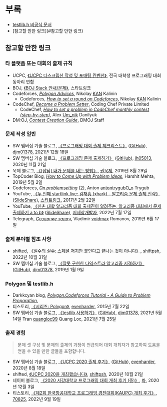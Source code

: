 # 부록

- [testlib.h 비공식 문서](/appendix/testlib/README.md)
- [참고할 만한 링크](#참고할 만한 링크)

## 참고할 만한 링크

### 타 플랫폼 또는 대회의 출제 규칙

- UCPC, [《UCPC 디스크립션 작성 및 포매팅 컨벤션》](https://github.com/ucpcc/problemsetting-guidelines), 전국 대학생 프로그래밍 대회 동아리 연합
- BOJ, [《BOJ Stack 안내/문제》](https://stack.acmicpc.net/guide/problem), 스타트링크
- Codeforces, [_Polygon Advices_](https://docs.google.com/document/d/e/2PACX-1vRhazTXxSdj7JEIC7dp-nOWcUFiY8bXi9lLju-k6vVMKf4IiBmweJoOAMI-ZEZxatXF08I9wMOQpMqC/pub), Nikolay [KAN](https://codeforces.com/profile/KAN) Kalinin
  - Codeforces, [_How to set a round on Codeforces_](https://codeforces.com/blog/entry/85259), Nikolay [KAN](https://codeforces.com/profile/KAN) Kalinin
- CodeChef, [_Become a Problem Setter_](https://www.codechef.com/problemsetting), Coding Chef Private Limited
  - CodeChef, [_How to set a problem in CodeChef monthly contest (step-by-step)_](https://codechef.notion.site/How-to-set-a-problem-in-CodeChef-monthly-contest-step-by-step-017353d68d0b4ea784e6648c350e50df), Alex [Um_nik](https://www.codechef.com/users/um_nik) Danilyuk
- DM:OJ, [_Contest Creation Guide_](https://dmoj.ca/help/externalcontests/), DMOJ Staff

### 문제 작성 일반

- SW 멤버십 기술 블로그, [《프로그래밍 대회 출제 체크리스트》](https://infossm.github.io/blog/2021/12/18/checklist/) ([GitHub](https://github.com/infossm/infossm.github.io/blob/master/_posts/2021-12-18-checklist.md)), [djm01378](https://infossm.github.io/authors/djm03178/), 2021년 12월 18일
- SW 멤버십 기술 블로그, [《프로그래밍 문제 출제하기》](https://infossm.github.io/blog/2020/11/21/problemsetting/) ([GitHub](https://github.com/infossm/infossm.github.io/blob/master/_posts/2020-11-21-problemsetting.md)), [jh05013](https://infossm.github.io/authors/jh05013/), 2020년 11월 21일
- 욱제 블로그, [《[잡담] 내가 문제를 내는 방법》](https://wookje.dance/2019/08/29/how-to-make-problem/), [권욱제](https://github.com/wookje), 2019년 8월 29일
- TopCoder Blog, [_How to Come Up with Problem Ideas_](https://www.topcoder.com/blog/how-to-come-up-with-problem-ideas/), Harshit Mehta, 2019년 5월 2일
- Codeforces, [_On problemsetting_](https://codeforces.com/blog/entry/70178) ([2](https://codeforces.com/blog/entry/73015)), Anton [antontrygubO_o](https://codeforces.com/profile/antontrygubO_o) Trygub
- YouTube, [《두 번째 startlink.live: 김재홍 (xhark) - 알고리즘 문제 출제 전략》](https://www.youtube.com/watch?v=C7kKs4dT0V8) ([SlideShare](https://www.slideshare.net/startlinkio/startlinklive-xhark)), [스타트링크](https://www.youtube.com/@StartlinkIo), 2017년 2월 22일
- YouTube, [《신촌 대학 알고리즘 대회 출제진이 알려주는, 알고리즘 대회에서 문제 출제하기 a to b》](https://www.youtube.com/watch?v=7VRNOGQ-MCQ) ([SlideShare](https://www.slideshare.net/SesangCho/ps-a-to-bpdf)), [저세상개발자](https://www.youtube.com/@worlddev), 2022년 7월 17일
- Telegraph, [_Создание задач_](https://telegra.ph/Sozdanie-zadach-06-17), Vladimir [voidmax](https://codeforces.com/profile/voidmax) Romanov, 2019년 6월 17일

### 출제 분야별 참조 사항

- shifted, [《실수의 실수: 스페셜 저지만 붙인다고 끝나는 것이 아니다》](https://blog.shift.moe/2022/10/31/on-floating-point-errors/), [shiftpsh](https://shiftpsh.com), 2022년 10월 31일
- SW 멤버십 기술 블로그, [《잘못 구현한 다익스트라 알고리즘 저격하기》](https://infossm.github.io/blog/2019/01/09/wrong-dijkstra/) ([GitHub](https://github.com/infossm.github.io/blob/master/_posts/2019-01-09-wrong-dijkstra.md)), [djm01378](https://infossm.github.io/authors/djm03178/), 2019년 1월 9일

### Polygon 및 testlib.h

- Darkkcyan blog, [_Polygon.Codeforces Tutorial - A Guide to Problem Preparation_](https://quangloc99.github.io/posts/polygon-codeforces-tutorial/),
- 티스토리, [《시리즈: Polygon》](https://evenharder.tistory.com/category/Polygon), [evenharder](https://evenharder.tistory.com/), 2015년 7월 22일
- SW 멤버십 기술 블로그, [《testlib 사용하기》](https://infossm.github.io/blog/2021/05/14/testlib/) ([GitHub](https://github.com/infossm/infossm.github.io/blob/master/_posts/2021-05-14-testlib.md)), [djm01378](https://infossm.github.io/authors/djm03178/), 2021년 5월 14일
  Tran [quangloc99](https://quangloc99.github.io/) Quang Loc, 2021년 7월 25일

### 출제 경험

> 문제 셋 구성 및 문제의 출제의 과정이 언급되어 대회 개최자가 참고하여 도움을 얻을 수 있을 만한 글들을 포함합니다.

- SW 멤버십 기술 블로그, [《UCPC 2020 출제 후기》](https://infossm.github.io/blog/2020/08/18/ucpc-retrospect-evenharder/) ([GitHub](https://github.com/infossm/infossm.github.io/blob/master/_posts/2020-08-18-ucpc-retrospect-evenharder.md)), [evenharder](https://infossm.github.io/authors/evenharder/), 2020년 8월 18일
- shifted, [《UCPC 2020을 개최했습니다》](https://blog.shift.moe/2020/10/21/ucpc-2020/), [shiftpsh](https://shiftpsh.com), 2020년 10월 21일
- 네이버 블로그, [《2020 서강대학교 프로그래밍 대회 개최 후기 (중)》](https://blog.naver.com/raararaara/222161672176), [롸](https://blog.naver.com/raararaara), 2020년 12월 3일
- 티스토리, [《제2회 한국항공대학교 프로그래밍 경진대회(KAUPC) 개최 후기》](https://hello70825.tistory.com/494), [70825](https://hello70825.tistory.com/), 2022년 9월 19일